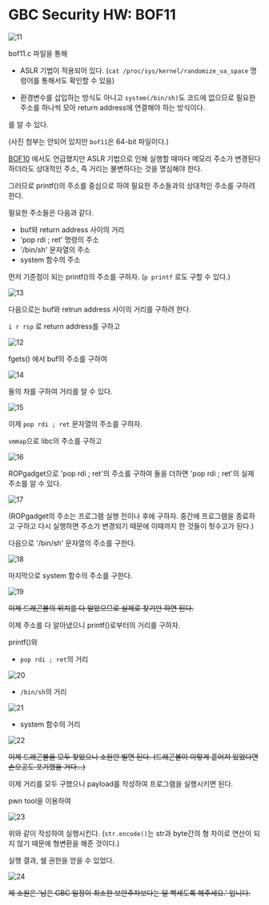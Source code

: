 # GBC Security HW: BOF11

![11](img/11.png)

bof11.c 파일을 통해 

- ASLR 기법이 적용되어 있다. (`cat /proc/sys/kernel/randomize_va_space` 명령어를 통해서도 확인할 수 있음)

- 환경변수를 삽입하는 방식도 아니고 `system(/bin/sh)`도 코드에 없으므로 필요한 주소를 하나씩 모아 return address에 연결해야 하는 방식이다.

를 알 수 있다. 

(사진 첨부는 안되어 있지만 `bof11`은 64-bit 파일이다.)

[BOF10](https://github.com/HDSeungJun/gbc_security_hw/blob/main/HW-8/bof10.md) 에서도 언급했지만 ASLR 기법으로 인해 실행할 때마다 메모리 주소가 변경된다 하더라도 상대적인 주소, 즉 거리는 불변하다는 것을 명심해야 한다.

그러므로 printf()의 주소를 중심으로 하여 필요한 주소들과의 상대적인 주소를 구하려 한다.

필요한 주소들은 다음과 같다. 

- buf와 return address 사이의 거리 
- 'pop rdi ; ret' 명령의 주소 
- '/bin/sh' 문자열의 주소
- system 함수의 주소 

먼저 기준점이 되는 printf()의 주소를 구하자. (`p printf` 로도 구할 수 있다.)

![13](img/13.png)

다음으로는 buf와 retrun address 사이의 거리를 구하려 한다. 

`i r rsp` 로 return address를 구하고 

![12](img/12.png)

fgets() 에서 buf의 주소를 구하여 

![14](img/14.png)

둘의 차를 구하여 거리를 알 수 있다. 

![15](img/15.png)

이제 `pop rdi ; ret` 문자열의 주소를 구하자. 

`vmmap`으로 libc의 주소를 구하고 

![16](img/16.png)

ROPgadget으로 'pop rdi ; ret'의 주소를 구하여 둘을 더하면 'pop rdi ; ret'의 실제 주소를 알 수 있다. 

![17](img/17.png)

(ROPgadget의 주소는 프로그램 실행 전이나 후에 구하자. 중간에 프로그램을 종료하고 구하고 다시 실행하면 주소가 변경되기 때문에 이때까지 한 것들이 헛수고가 된다.)

다음으로 '/bin/sh' 문자열의 주소를 구한다. 

![18](img/18.png)

마지막으로 system 함수의 주소를 구한다. 

![19](img/19.png)

~~이제 드래곤볼의 위치를 다 알았으므로 실제로 찾기만 하면 된다.~~

이제 주소를 다 알아냈으니 printf()로부터의 거리를 구하자.

printf()와 

- `pop rdi ; ret`의 거리 

![20](img/20.png)

- `/bin/sh`의 거리 

![21](img/21.png)

- system 함수의 거리 

![22](img/22.png)

~~이제 드래곤볼을 모두 찾았으니 소원만 빌면 된다. (드래곤볼이 이렇게 흩어져 있었다면 손오공도 포기했을 거다...)~~

이제 거리를 모두 구했으니 payload를 작성하여 프로그램을 실행시키면 된다. 

pwn tool을 이용하여 

![23](img/23.png)

위와 같이 작성하여 실행시킨다. (`str.encode()`는 str과 byte간의 형 차이로 연산이 되지 않기 때문에 형변환을 해준 것이다.)

실행 결과, 쉘 권한을 얻을 수 있었다. 

![24](img/24.png)

~~제 소원은 '남은 GBC 일정이 최소한 보안주차보다는 덜 빡세도록 해주세요.' 입니다.~~
